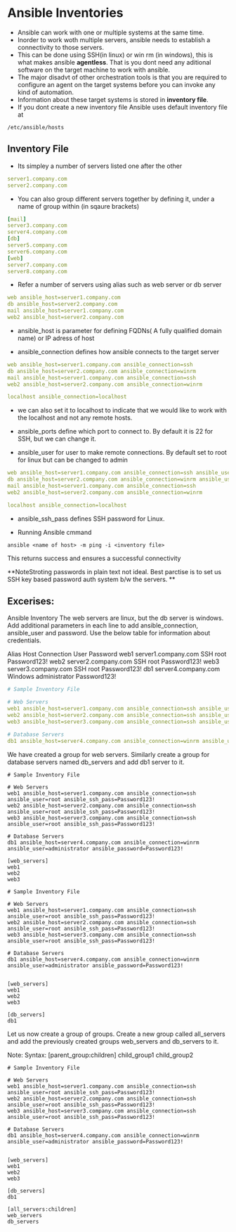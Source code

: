 # Ansible Inventories
* Ansible can work with one or multiple systems at the same time.
* Inorder to work woth multiple servers, ansible needs to establish a connectivity to those servers.
* This can be done using SSH(in linux) or win rm (in windows), this is what makes ansible **agentless**. That is you dont need any aditional software on the target machine to work with ansible.
* The major disadvt of other orchestration tools is that you are required to configure an agent on the target systems before you can invoke any kind of automation.
* Information about these target systems is stored in **inventory file**.
* If you dont create a new inventory file Ansible uses default inventory file at 
```
/etc/ansible/hosts
```

## Inventory File
* Its simpley a number of servers listed one after the other

```yaml
server1.company.com
server2.company.com
```
* You can also group different servers together by defining it, under a name of group within (in sqaure brackets)

```yaml
[mail]
server3.company.com
server4.company.com
[db]
server5.company.com
server6.company.com
[web]
server7.company.com
server8.company.com
```
* Refer a number of servers using alias such as web server or db server
```yaml
web ansible_host=server1.company.com
db ansible_host=server2.company.com
mail ansible_host=server1.company.com
web2 ansible_host=server2.company.com
```
* ansible_host is parameter for defining FQDNs( A fully qualified domain name) or IP adress of host

* ansible_connection defines how ansible connects to the target server
```yaml
web ansible_host=server1.company.com ansible_connection=ssh
db ansible_host=server2.company.com ansible_connection=winrm
mail ansible_host=server1.company.com ansible_connection=ssh
web2 ansible_host=server2.company.com ansible_connection=winrm

localhost ansible_connection=localhost
```
* we can also set it to localhost to indicate that we would like to work with the localhost and not any remote hosts.

* ansible_ports define which port to connect to. By default it is 22 for SSH, but we can change it.
* ansible_user for user to make remote connections. By default set to root for linux but can be changed to admin

```yaml
web ansible_host=server1.company.com ansible_connection=ssh ansible_user=root
db ansible_host=server2.company.com ansible_connection=winrm ansible_user=admin
mail ansible_host=server1.company.com ansible_connection=ssh
web2 ansible_host=server2.company.com ansible_connection=winrm

localhost ansible_connection=localhost
```
* ansible_ssh_pass defines SSH password for Linux.

* Running Ansible cmmand
```
ansible <name of host> -m ping -i <inventory file>
```
This returns success and ensures a successful connectivity

**NoteStroting passwords in plain text not ideal. Best parctise is to set us SSH key based password auth system b/w the servers. ** 


## Excerises:

Ansible Inventory
The web servers are linux, but the db server is windows. Add additional parameters in each line to add ansible_connection, ansible_user and password. Use the below table for information about credentials.


Alias	Host	Connection	User	Password
web1	server1.company.com	SSH	root	Password123!
web2	server2.company.com	SSH	root	Password123!
web3	server3.company.com	SSH	root	Password123!
db1	server4.company.com	Windows	administrator	Password123!

```yaml
# Sample Inventory File

# Web Servers
web1 ansible_host=server1.company.com ansible_connection=ssh ansible_user=root ansible_ssh_pass=Password123!
web2 ansible_host=server2.company.com ansible_connection=ssh ansible_user=root ansible_ssh_pass=Password123!
web3 ansible_host=server3.company.com ansible_connection=ssh ansible_user=root ansible_ssh_pass=Password123!

# Database Servers
db1 ansible_host=server4.company.com ansible_connection=winrm ansible_user=administrator ansible_password=Password123!
```

We have created a group for web servers. Similarly create a group for database servers named db_servers and add db1 server to it.
```
# Sample Inventory File

# Web Servers
web1 ansible_host=server1.company.com ansible_connection=ssh ansible_user=root ansible_ssh_pass=Password123!
web2 ansible_host=server2.company.com ansible_connection=ssh ansible_user=root ansible_ssh_pass=Password123!
web3 ansible_host=server3.company.com ansible_connection=ssh ansible_user=root ansible_ssh_pass=Password123!

# Database Servers
db1 ansible_host=server4.company.com ansible_connection=winrm ansible_user=administrator ansible_password=Password123!

[web_servers]
web1
web2
web3
```
```
# Sample Inventory File

# Web Servers
web1 ansible_host=server1.company.com ansible_connection=ssh ansible_user=root ansible_ssh_pass=Password123!
web2 ansible_host=server2.company.com ansible_connection=ssh ansible_user=root ansible_ssh_pass=Password123!
web3 ansible_host=server3.company.com ansible_connection=ssh ansible_user=root ansible_ssh_pass=Password123!

# Database Servers
db1 ansible_host=server4.company.com ansible_connection=winrm ansible_user=administrator ansible_password=Password123!


[web_servers]
web1
web2
web3

[db_servers]
db1
```

Let us now create a group of groups. Create a new group called all_servers and add the previously created groups web_servers and db_servers to it.


Note: Syntax:
[parent_group:children]
child_group1
child_group2

```
# Sample Inventory File

# Web Servers
web1 ansible_host=server1.company.com ansible_connection=ssh ansible_user=root ansible_ssh_pass=Password123!
web2 ansible_host=server2.company.com ansible_connection=ssh ansible_user=root ansible_ssh_pass=Password123!
web3 ansible_host=server3.company.com ansible_connection=ssh ansible_user=root ansible_ssh_pass=Password123!

# Database Servers
db1 ansible_host=server4.company.com ansible_connection=winrm ansible_user=administrator ansible_password=Password123!


[web_servers]
web1
web2
web3

[db_servers]
db1

[all_servers:children]
web_servers
db_servers
```